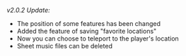 *v2.0.2 Update:*
 - The position of some features has been changed
 - Added the feature of saving "favorite locations"
 - Now you can choose to teleport to the player's location
 - Sheet music files can be deleted